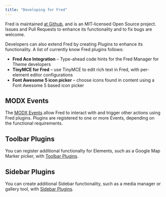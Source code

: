 ```yaml
---
title: "Developing for Fred"
---
```


Fred is maintained [at Github](https://github.com/modxcms/fred), and is an MIT-licensed Open Source project. Issues and Pull Requests to enhance its functionality and to fix bugs are welcome.

Developers can also extend Fred by creating Plugins to enhance its functionality. A list of currently know Fred plugins follows:

-   **Fred Ace Integration** – Type-ahead code hints for the Fred Manager for Theme developers
-   **TinyMCE for Fred** – use TinyMCE to edit rich text in Fred, with per-element editor configurations
-   **Font Awesome 5 icon picker** – choose icons found in content using a Font Awesome 5 based icon picker

## MODX Events

The [MODX Events](extras/fred/developer/modx_events) allow Fred to interact with and trigger other actions using Fred plugins. Plugins are registered to one or more Events, depending on the functional requirements.

## Toolbar Plugins

You can register additional functionalty for Elements, such as a Google Map Marker picker, with [Toolbar Plugins](extras/fred/developer/toolbar_plugins).

## Sidebar Plugins

You can create additional Sidebar functionality, such as a media manager or gallery tool, with [Sidebar Plugins](extras/fred/developer/sidebar_plugins).
